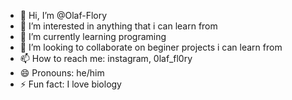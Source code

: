 - 👋 Hi, I’m @Olaf-Flory
- 👀 I’m interested in anything that i can learn from 
- 🌱 I’m currently learning programing
- 💞️ I’m looking to collaborate on beginer projects i can learn from
- 📫 How to reach me: instagram, 0laf_fl0ry
- 😄 Pronouns: he/him
- ⚡ Fun fact: I love biology

<!---
Olaf-Flory/Olaf-Flory is a ✨ special ✨ repository because its `README.md` (this file) appears on your GitHub profile.
You can click the Preview link to take a look at your changes.
--->

